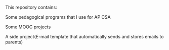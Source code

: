 This repository contains:

Some pedagogical programs that I use for AP CSA

Some MOOC projects

A side project(E-mail template that automatically sends and stores emails to parents)
